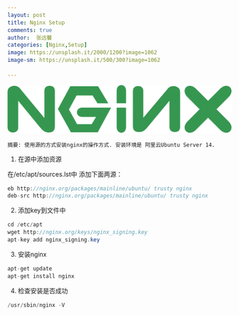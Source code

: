 ```yaml
---
layout: post
title: Nginx Setup
comments: true
author:  张远馨
categories: [Nginx,Setup]
image: https://unsplash.it/2000/1200?image=1062
image-sm: https://unsplash.it/500/300?image=1062

---
```


![nginx](/assets/images/nginx-logo.png)

    摘要: 使用源的方式安装nginx的操作方式. 安装环境是 阿里云Ubuntu Server 14.


1.  在源中添加资源

  在/etc/apt/sources.lst中 添加下面两源：

```java
eb http://nginx.org/packages/mainline/ubuntu/ trusty nginx
deb-src http://nginx.org/packages/mainline/ubuntu/ trusty nginx
```

2.  添加key到文件中

```java
cd /etc/apt
wget http://nginx.org/keys/nginx_signing.key
apt-key add nginx_signing.key
```

3.  安装nginx

```java
apt-get update
apt-get install nginx
```

4. 检查安装是否成功

```java
/usr/sbin/nginx -V
```
